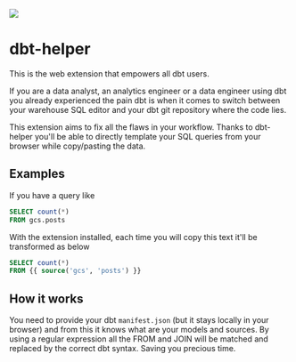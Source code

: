 [<img src="https://user-images.githubusercontent.com/2658211/183131703-7d866068-c832-4b10-aa63-66130af63ea7.png">](https://addons.mozilla.org/en-GB/firefox/addon/dbt-helper/)

# dbt-helper
This is the web extension that empowers all dbt users.

If you are a data analyst, an analytics engineer or a data engineer using dbt you already experienced the pain dbt is when it comes to switch between your warehouse SQL editor and your dbt git repository where the code lies.

This extension aims to fix all the flaws in your workflow. Thanks to dbt-helper you'll be able to directly template your SQL queries from your browser while copy/pasting the data.

## Examples

If you have a query like
```sql
SELECT count(*)
FROM gcs.posts
```

With the extension installed, each time you will copy this text it'll be transformed as below
```sql
SELECT count(*)
FROM {{ source('gcs', 'posts') }}
```

## How it works
You need to provide your dbt `manifest.json` (but it stays locally in your browser) and from this it knows what are your models and sources. By using a regular expression all the FROM and JOIN will be matched and replaced by the correct dbt syntax. Saving you precious time.

